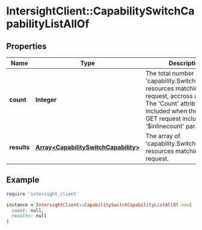 # IntersightClient::CapabilitySwitchCapabilityListAllOf

## Properties

| Name | Type | Description | Notes |
| ---- | ---- | ----------- | ----- |
| **count** | **Integer** | The total number of &#39;capability.SwitchCapability&#39; resources matching the request, accross all pages. The &#39;Count&#39; attribute is included when the HTTP GET request includes the &#39;$inlinecount&#39; parameter. | [optional] |
| **results** | [**Array&lt;CapabilitySwitchCapability&gt;**](CapabilitySwitchCapability.md) | The array of &#39;capability.SwitchCapability&#39; resources matching the request. | [optional] |

## Example

```ruby
require 'intersight_client'

instance = IntersightClient::CapabilitySwitchCapabilityListAllOf.new(
  count: null,
  results: null
)
```

